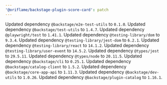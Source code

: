 ```yaml
---
'@oriflame/backstage-plugin-score-card': patch
---
```


Updated dependency `@backstage/e2e-test-utils` to `0.1.0`.
Updated dependency `@backstage/test-utils` to `1.4.7`.
Updated dependency `@playwright/test` to `1.41.1`.
Updated dependency `@testing-library/dom` to `9.3.4`.
Updated dependency `@testing-library/jest-dom` to `6.2.1`.
Updated dependency `@testing-library/react` to `14.1.2`.
Updated dependency `@testing-library/user-event` to `14.5.2`.
Updated dependency `@types/jest` to `29.5.11`.
Updated dependency `@types/node` to `20.11.5`.
Updated dependency `@backstage/cli` to `0.25.1`.
Updated dependency `@backstage/catalog-client` to `1.5.2`.
Updated dependency `@backstage/core-app-api` to `1.11.3`.
Updated dependency `@backstage/dev-utils` to `1.0.26`.
Updated dependency `@backstage/plugin-catalog` to `1.16.1`.
